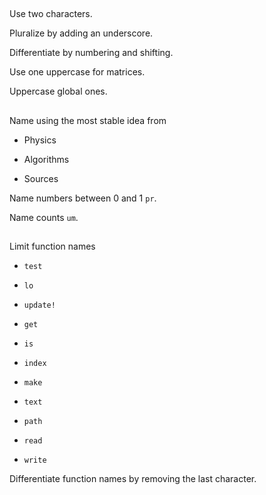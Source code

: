 ##

Use two characters.

Pluralize by adding an underscore.

Differentiate by numbering and shifting.

Use one uppercase for matrices.

Uppercase global ones.

##

Name using the most stable idea from

- Physics

- Algorithms

- Sources

Name numbers between 0 and 1 `pr`.

Name counts `um`.

##

Limit function names

- `test`

- `lo`

- `update!`

- `get`

- `is`

- `index`

- `make`

- `text`

- `path`

- `read`

- `write`

Differentiate function names by removing the last character.
